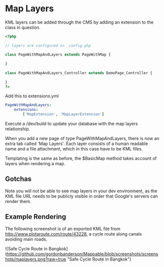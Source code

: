 # Map Layers
KML layers can be added through the CMS by adding an extension to the class in question.

```php
<?php
 
// layers are configured in _config.php
 
class PageWithMapAndLayers extends PageWithMap {
 
}
 
class PageWithMapAndLayers_Controller extends DemoPage_Controller {
 
}
?>
```

Add this to extensions.yml

```yml
PageWithMapAndLayers:
	extensions:
		['MapExtension', 'MapLayerExtension']
```

Execute a /dev/build to update your database with the map layers relationship.

When you add a new page of type PageWithMapAndLayers, there is now an extra tab called 'Map Layers'.
Each layer consists of a human readable name and a file attachment, which in this case have to be
KML files.

Templating is the same as before, the $BasicMap method takes account of layers when rendering a map.

## Gotchas
Note you will not be able to see map layers in your dev environment, as the KML file URL needs to be
publicly visible in order that Google's servers can render them.

## Example Rendering
The following screenshot is of an exported KML file from http://www.plotaroute.com/route/43228, a
cycle route along canals avoiding main roads.

![Safe Cycle Route in Bangkok]
(https://github.com/gordonbanderson/Mappable/blob/screenshots/screenshots/maplayers.png?raw=true 
"Safe Cycle Route in Bangkok")

